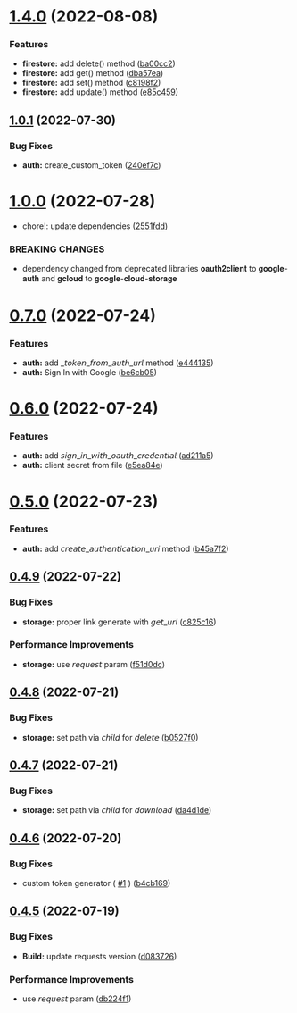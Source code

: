 # [1.4.0](https://github.com/AsifArmanRahman/firebase-rest-api/compare/v1.0.1...v1.4.0) (2022-08-08)


### Features

* **firestore:** add delete() method ([ba00cc2](https://github.com/AsifArmanRahman/firebase-rest-api/commit/ba00cc2ab9f1c29cc5e1306d39b5efe6b28af20f))
* **firestore:** add get() method ([dba57ea](https://github.com/AsifArmanRahman/firebase-rest-api/commit/dba57eab5dd1de1c5af22184cc6dead29fcb6d84))
* **firestore:** add set() method ([c8198f2](https://github.com/AsifArmanRahman/firebase-rest-api/commit/c8198f2fc6bc4605a3a50bf23c7ac823acc59cd2))
* **firestore:** add update() method ([e85c459](https://github.com/AsifArmanRahman/firebase-rest-api/commit/e85c459030441c413728e03a0646997e0fdc1a71))



## [1.0.1](https://github.com/AsifArmanRahman/firebase-rest-api/compare/v1.0.0...v1.0.1) (2022-07-30)


### Bug Fixes

* **auth:** create_custom_token ([240ef7c](https://github.com/AsifArmanRahman/firebase-rest-api/commit/240ef7cd61119c52ea4c78271fa5e9201c1da618))



# [1.0.0](https://github.com/AsifArmanRahman/firebase-rest-api/compare/v0.7.0...v1.0.0) (2022-07-28)


* chore!: update dependencies ([2551fdd](https://github.com/AsifArmanRahman/firebase-rest-api/commit/2551fdd64ef1d1411d689f9d61e01588d6620312))


### BREAKING CHANGES

* dependency changed from deprecated libraries 𝐨𝐚𝐮𝐭𝐡𝟐𝐜𝐥𝐢𝐞𝐧𝐭 to 𝐠𝐨𝐨𝐠𝐥𝐞-𝐚𝐮𝐭𝐡 and 𝐠𝐜𝐥𝐨𝐮𝐝 to 𝐠𝐨𝐨𝐠𝐥𝐞-𝐜𝐥𝐨𝐮𝐝-𝐬𝐭𝐨𝐫𝐚𝐠𝐞



# [0.7.0](https://github.com/AsifArmanRahman/firebase-rest-api/compare/v0.6.0...v0.7.0) (2022-07-24)


### Features

* **auth:** add _𝘵𝘰𝘬𝘦𝘯_𝘧𝘳𝘰𝘮_𝘢𝘶𝘵𝘩_𝘶𝘳𝘭 method ([e444135](https://github.com/AsifArmanRahman/firebase-rest-api/commit/e444135a9d1107383405717029ccd0aab82f1f70))
* **auth:** Sign In with Google ([be6cb05](https://github.com/AsifArmanRahman/firebase-rest-api/commit/be6cb0551fc271cb3ae818de6f06137bbf44139d))



# [0.6.0](https://github.com/AsifArmanRahman/firebase-rest-api/compare/v0.5.0...v0.6.0) (2022-07-24)


### Features

* **auth:** add 𝘴𝘪𝘨𝘯_𝘪𝘯_𝘸𝘪𝘵𝘩_𝘰𝘢𝘶𝘵𝘩_𝘤𝘳𝘦𝘥𝘦𝘯𝘵𝘪𝘢𝘭 ([ad211a5](https://github.com/AsifArmanRahman/firebase-rest-api/commit/ad211a5bc3c9deddbe8441ff524d0008e0eb19a7))
* **auth:** client secret from file ([e5ea84e](https://github.com/AsifArmanRahman/firebase-rest-api/commit/e5ea84ed1a54246fe5a0709b7eafaaf7dd0aeb2c))



# [0.5.0](https://github.com/AsifArmanRahman/firebase-rest-api/compare/v0.4.9...v0.5.0) (2022-07-23)


### Features

* **auth:** add 𝘤𝘳𝘦𝘢𝘵𝘦_𝘢𝘶𝘵𝘩𝘦𝘯𝘵𝘪𝘤𝘢𝘵𝘪𝘰𝘯_𝘶𝘳𝘪 method ([b45a7f2](https://github.com/AsifArmanRahman/firebase-rest-api/commit/b45a7f203b0e4369bd501831ffca9f26c3eac464))



## [0.4.9](https://github.com/AsifArmanRahman/firebase-rest-api/compare/v0.4.8...v0.4.9) (2022-07-22)


### Bug Fixes

* **storage:** proper link generate with 𝘨𝘦𝘵_𝘶𝘳𝘭 ([c825c16](https://github.com/AsifArmanRahman/firebase-rest-api/commit/c825c1695f4a0e87d4daa467c2ca654a9cc05248))


### Performance Improvements

* **storage:** use 𝘳𝘦𝘲𝘶𝘦𝘴𝘵 param ([f51d0dc](https://github.com/AsifArmanRahman/firebase-rest-api/commit/f51d0dc52e030bfe867d70c7728c3ccc32dc4334))



## [0.4.8](https://github.com/AsifArmanRahman/firebase-rest-api/compare/v0.4.7...v0.4.8) (2022-07-21)


### Bug Fixes

* **storage:** set path via 𝘤𝘩𝘪𝘭𝘥 for 𝘥𝘦𝘭𝘦𝘵𝘦 ([b0527f0](https://github.com/AsifArmanRahman/firebase-rest-api/commit/b0527f0d418ad203df5845e1fd123bafe88a4b5d))



## [0.4.7](https://github.com/AsifArmanRahman/firebase-rest-api/compare/v0.4.6...v0.4.7) (2022-07-21)


### Bug Fixes

* **storage:** set path via 𝘤𝘩𝘪𝘭𝘥 for 𝘥𝘰𝘸𝘯𝘭𝘰𝘢𝘥 ([da4d1de](https://github.com/AsifArmanRahman/firebase-rest-api/commit/da4d1deb9cfcc3c962f0240b70f9fee284dcd3e6))



## [0.4.6](https://github.com/AsifArmanRahman/firebase-rest-api/compare/v0.4.5...v0.4.6) (2022-07-20)


### Bug Fixes

* custom token generator ( [#1](https://github.com/AsifArmanRahman/firebase-rest-api/issues/1)  ) ([b4cb169](https://github.com/AsifArmanRahman/firebase-rest-api/commit/b4cb1699d2d48d9741311d04a8530bf0242811e2))



## [0.4.5](https://github.com/AsifArmanRahman/firebase-rest-api/compare/d0837260dcbc5ed4b890f38ac36b5dfa10d05e48...v0.4.5) (2022-07-19)


### Bug Fixes

* **Build:** update requests version ([d083726](https://github.com/AsifArmanRahman/firebase-rest-api/commit/d0837260dcbc5ed4b890f38ac36b5dfa10d05e48))


### Performance Improvements

* use 𝘳𝘦𝘲𝘶𝘦𝘴𝘵 param ([db224f1](https://github.com/AsifArmanRahman/firebase-rest-api/commit/db224f1b75d57f77a8b118e6ed52ac22313e4fbf))



